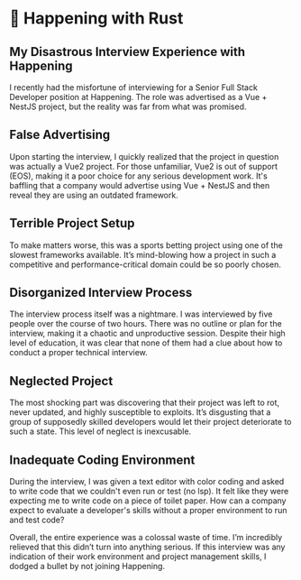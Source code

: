 # 🖕 Happening with Rust

## My Disastrous Interview Experience with Happening
I recently had the misfortune of interviewing for a Senior Full Stack Developer position at Happening. The role was advertised as a Vue + NestJS project, but the reality was far from what was promised.

## False Advertising
Upon starting the interview, I quickly realized that the project in question was actually a Vue2 project. For those unfamiliar, Vue2 is out of support (EOS), making it a poor choice for any serious development work. It's baffling that a company would advertise using Vue + NestJS and then reveal they are using an outdated framework.

## Terrible Project Setup
To make matters worse, this was a sports betting project using one of the slowest frameworks available. It’s mind-blowing how a project in such a competitive and performance-critical domain could be so poorly chosen.

## Disorganized Interview Process
The interview process itself was a nightmare. I was interviewed by five people over the course of two hours. There was no outline or plan for the interview, making it a chaotic and unproductive session. Despite their high level of education, it was clear that none of them had a clue about how to conduct a proper technical interview.

## Neglected Project
The most shocking part was discovering that their project was left to rot, never updated, and highly susceptible to exploits. It’s disgusting that a group of supposedly skilled developers would let their project deteriorate to such a state. This level of neglect is inexcusable.

## Inadequate Coding Environment
During the interview, I was given a text editor with color coding and asked to write code that we couldn't even run or test (no lsp). It felt like they were expecting me to write code on a piece of toilet paper. How can a company expect to evaluate a developer's skills without a proper environment to run and test code?

Overall, the entire experience was a colossal waste of time. I’m incredibly relieved that this didn’t turn into anything serious. If this interview was any indication of their work environment and project management skills, I dodged a bullet by not joining Happening.
